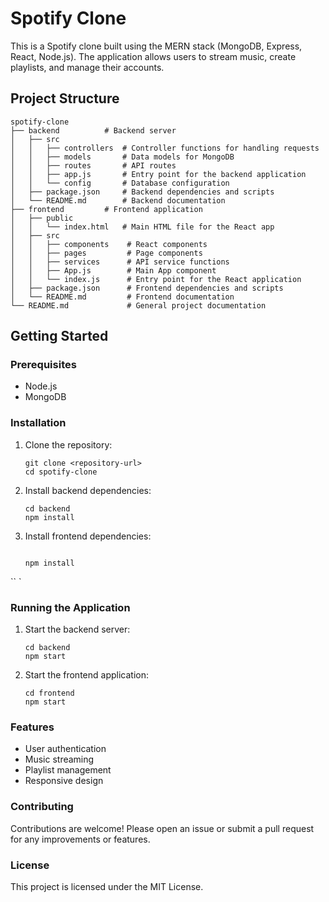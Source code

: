 # Spotify Clone

This is a Spotify clone built using the MERN stack (MongoDB, Express, React, Node.js). The application allows users to stream music, create playlists, and manage their accounts.

## Project Structure

```
spotify-clone
├── backend          # Backend server
│   ├── src
│   │   ├── controllers  # Controller functions for handling requests
│   │   ├── models       # Data models for MongoDB
│   │   ├── routes       # API routes
│   │   ├── app.js       # Entry point for the backend application
│   │   └── config       # Database configuration
│   ├── package.json     # Backend dependencies and scripts
│   └── README.md        # Backend documentation
├── frontend         # Frontend application
│   ├── public
│   │   └── index.html   # Main HTML file for the React app
│   ├── src
│   │   ├── components    # React components
│   │   ├── pages         # Page components
│   │   ├── services      # API service functions
│   │   ├── App.js        # Main App component
│   │   └── index.js      # Entry point for the React application
│   ├── package.json      # Frontend dependencies and scripts
│   └── README.md         # Frontend documentation
└── README.md             # General project documentation
```

## Getting Started

### Prerequisites

- Node.js
- MongoDB

### Installation

1. Clone the repository:
   ```
   git clone <repository-url>
   cd spotify-clone
   ```

2. Install backend dependencies:
   ```
   cd backend
   npm install
   ```

3. Install frontend dependencies:
   ``` cd frontend
   
   npm install 
``   ` 

### Running the Application

1. Start the backend server:
   ```
   cd backend
   npm start
   ```

2. Start the frontend application:
   ```
   cd frontend
   npm start
   ```

### Features

- User authentication
- Music streaming
- Playlist management
- Responsive design

### Contributing

Contributions are welcome! Please open an issue or submit a pull request for any improvements or features.

### License

This project is licensed under the MIT License.